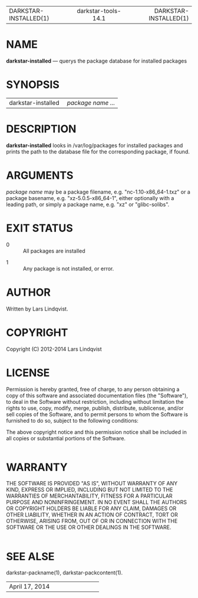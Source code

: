 <html>
<head>
<meta http-equiv="Content-Type" content="text/html; charset=utf-8">
<meta name="resource-type" content="document">
<title>
DARKSTAR-INSTALLED(1)</title>
</head>
<body>
<div class="mandoc">
<table summary="Document Header" class="head" width="100%">
<col width="30%">
<col width="30%">
<col width="30%">
<tbody>
<tr>
<td class="head-ltitle">
DARKSTAR-INSTALLED(1)</td>
<td class="head-vol" align="center">
darkstar-tools-14.1</td>
<td class="head-rtitle" align="right">
DARKSTAR-INSTALLED(1)</td>
</tr>
</tbody>
</table>
<div class="section">
<h1 id="x4e414d45">NAME</h1> <b class="name">darkstar-installed</b> &#8212; <span class="desc">querys the package database for installed packages</span></div>
<div class="section">
<h1 id="x53594e4f50534953">SYNOPSIS</h1><table class="synopsis">
<col style="width: 18.00ex;">
<col>
<tbody>
<tr>
<td>
darkstar-installed</td>
<td>
<i class="arg">package name ...</i></td>
</tr>
</tbody>
</table>
</div>
<div class="section">
<h1 id="x4445534352495054494f4e">DESCRIPTION</h1> <b class="name">darkstar-installed</b> looks in /var/log/packages for installed packages and prints the path to the database file for the corresponding package, if found.</div>
<div class="section">
<h1 id="x415247554d454e5453">ARGUMENTS</h1> <i class="arg">package name</i> may be a package filename, e.g. &quot;nc-1.10-x86_64-1.txz&quot; or a package basename, e.g. &quot;xz-5.0.5-x86_64-1&quot;, either optionally with a leading path, or simply a package name, e.g. &quot;xz&quot; or &quot;glibc-solibs&quot;.</div>
<div class="section">
<h1 id="x4558495420535441545553">EXIT STATUS</h1><dl style="margin-top: 0.00em;margin-bottom: 0.00em;" class="list list-tag">
<dt class="list-tag" style="margin-top: 1.00em;">
0</dt>
<dd class="list-tag" style="margin-left: 6.00ex;">
All packages are installed</dd>
<dt class="list-tag" style="margin-top: 1.00em;">
1</dt>
<dd class="list-tag" style="margin-left: 6.00ex;">
Any package is not installed, or error.</dd>
</dl>
</div>
<div class="section">
<h1 id="x415554484f52">AUTHOR</h1> Written by Lars Lindqvist.</div>
<div class="section">
<h1 id="x434f50595249474854">COPYRIGHT</h1> Copyright (C) 2012-2014 Lars Lindqvist</div>
<div class="section">
<h1 id="x4c4943454e5345">LICENSE</h1> Permission is hereby granted, free of charge, to any person obtaining a copy of this software and associated documentation files (the &quot;Software&quot;), to deal in the Software without restriction, including without limitation the rights to use, copy, modify, merge, publish, distribute, sublicense, and/or sell copies of the Software, and to permit persons to whom the Software is furnished to do so, subject to the following conditions:<div style="height: 1.00em;">
&#160;</div>
The above copyright notice and this permission notice shall be included in all copies or substantial portions of the Software.<div style="height: 1.00em;">
&#160;</div>
</div>
<div class="section">
<h1 id="x57415252414e5459">WARRANTY</h1> THE SOFTWARE IS PROVIDED &quot;AS IS&quot;, WITHOUT WARRANTY OF ANY KIND, EXPRESS OR IMPLIED, INCLUDING BUT NOT LIMITED TO THE WARRANTIES OF MERCHANTABILITY, FITNESS FOR A PARTICULAR PURPOSE AND NONINFRINGEMENT. IN NO EVENT SHALL THE AUTHORS OR COPYRIGHT HOLDERS BE LIABLE FOR ANY CLAIM, DAMAGES OR OTHER LIABILITY, WHETHER IN AN ACTION OF CONTRACT, TORT OR OTHERWISE, ARISING FROM, OUT OF OR IN CONNECTION WITH THE SOFTWARE OR THE USE OR OTHER DEALINGS IN THE SOFTWARE.<div style="height: 1.00em;">
&#160;</div>
</div>
<div class="section">
<h1 id="x53454520414c5345">SEE ALSE</h1> <a class="link-man">darkstar-packname(1)</a>, <a class="link-man">darkstar-packcontent(1)</a>.</div>
<table summary="Document Footer" class="foot" width="100%">
<col width="50%">
<col width="50%">
<tbody>
<tr>
<td class="foot-date">
April 17, 2014</td>
<td class="foot-os" align="right">
</td>
</tr>
</tbody>
</table>
</div>
</body>
</html>

